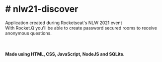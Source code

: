 <h1># nlw21-discover</h1>

Application created during Rocketseat's NLW 2021 event<br>
With Rocket.Q you'll be able to create password secured rooms to receive anonymous questions.<br>
<br>
<br><br>
<b>Made using HTML, CSS, JavaScript, NodeJS and SQLite.</b><br>
